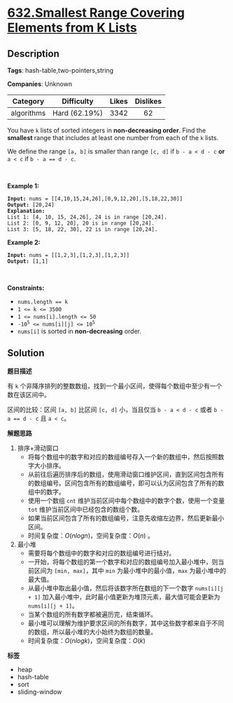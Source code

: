 # [632.Smallest Range Covering Elements from K Lists](https://leetcode.com/problems/smallest-range-covering-elements-from-k-lists/description/)

## Description

**Tags**: hash-table,two-pointers,string

**Companies**: Unknown

|  Category  |  Difficulty   | Likes | Dislikes |
| :--------: | :-----------: | :---: | :------: |
| algorithms | Hard (62.19%) | 3342  |    62    |

<p>You have <code>k</code> lists of sorted integers in <strong>non-decreasing&nbsp;order</strong>. Find the <b>smallest</b> range that includes at least one number from each of the <code>k</code> lists.</p>
<p>We define the range <code>[a, b]</code> is smaller than range <code>[c, d]</code> if <code>b - a &lt; d - c</code> <strong>or</strong> <code>a &lt; c</code> if <code>b - a == d - c</code>.</p>
<p>&nbsp;</p>
<p><strong class="example">Example 1:</strong></p>
<pre><code><strong>Input:</strong> nums = [[4,10,15,24,26],[0,9,12,20],[5,18,22,30]]
<strong>Output:</strong> [20,24]
<strong>Explanation: </strong>
List 1: [4, 10, 15, 24,26], 24 is in range [20,24].
List 2: [0, 9, 12, 20], 20 is in range [20,24].
List 3: [5, 18, 22, 30], 22 is in range [20,24].</code></pre>
<p><strong class="example">Example 2:</strong></p>
<pre><code><strong>Input:</strong> nums = [[1,2,3],[1,2,3],[1,2,3]]
<strong>Output:</strong> [1,1]</code></pre>
<p>&nbsp;</p>
<p><strong>Constraints:</strong></p>
<ul>
  <li><code>nums.length == k</code></li>
  <li><code>1 &lt;= k &lt;= 3500</code></li>
  <li><code>1 &lt;= nums[i].length &lt;= 50</code></li>
  <li><code>-10<sup>5</sup> &lt;= nums[i][j] &lt;= 10<sup>5</sup></code></li>
  <li><code>nums[i]</code>&nbsp;is sorted in <strong>non-decreasing</strong> order.</li>
</ul>

## Solution

**题目描述**

有 `k` 个非降序排列的整数数组，找到一个最小区间，使得每个数组中至少有一个数在该区间中。

区间的比较：区间 `[a, b]` 比区间 `[c, d]` 小，当且仅当 `b - a < d - c` 或者 `b - a == d - c` 且 `a < c`。

**解题思路**

1. 排序+滑动窗口
   - 将每个数组中的数字和对应的数组编号存入一个新的数组中，然后按照数字大小排序。
   - 从前往后遍历排序后的数组，使用滑动窗口维护区间，直到区间包含所有的数组编号。区间包含所有的数组编号，即可以认为区间包含了所有的数组中的数字。
   - 使用一个数组 `cnt` 维护当前区间中每个数组中的数字个数，使用一个变量 `tot` 维护当前区间中已经包含的数组个数。
   - 如果当前区间包含了所有的数组编号，注意先收缩左边界，然后更新最小区间。
   - 时间复杂度：$O(nlogn)$，空间复杂度：$O(n)$ 。
2. 最小堆
   - 需要将每个数组中的数字和对应的数组编号进行结对。
   - 一开始，将每个数组的第一个数字和对应的数组编号加入最小堆中，则当前区间为 `[min, max]`，其中 `min` 为最小堆中的最小值，`max` 为最小堆中的最大值。
   - 从最小堆中取出最小值，然后将该数字所在数组的下一个数字 `nums[i][j + 1]` 加入最小堆中，此时最小值更新为堆顶元素，最大值可能会更新为 `nums[i][j + 1]`。
   - 当某个数组的所有数字都被遍历完，结束循环。
   - 最小堆可以理解为维护要求区间的所有数字，其中这些数字都来自于不同的数组，所以最小堆的大小始终为数组的数量。
   - 时间复杂度：$O(nlogk)$，空间复杂度：$O(k)$

**标签**

- heap
- hash-table
- sort
- sliding-window
